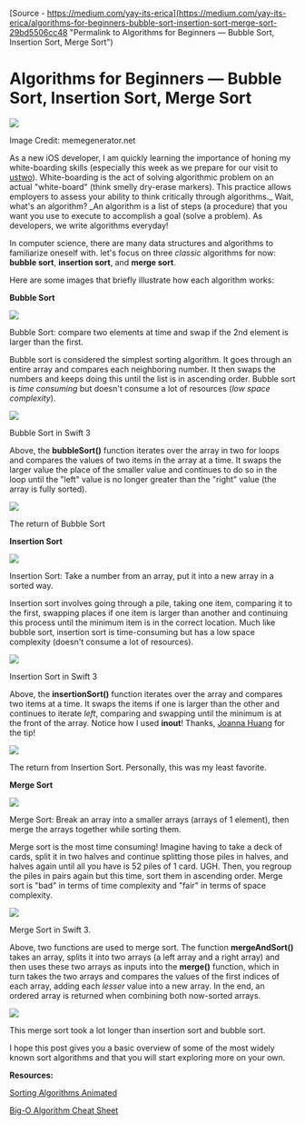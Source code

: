 
[Source - https://medium.com/yay-its-erica](https://medium.com/yay-its-erica/algorithms-for-beginners-bubble-sort-insertion-sort-merge-sort-29bd5506cc48 "Permalink to Algorithms for Beginners — Bubble Sort, Insertion Sort, Merge Sort")

# Algorithms for Beginners — Bubble Sort, Insertion Sort, Merge Sort

![][1]

Image Credit: memegenerator.net

As a new iOS developer, I am quickly learning the importance of honing my white-boarding skills (especially this week as we prepare for our visit to [ustwo][2]). White-boarding is the act of solving algorithmic problem on an actual "white-board" (think smelly dry-erase markers). This practice allows employers to assess your ability to think critically through algorithms._ Wait, what's an algorithm? _An algorithm is a list of steps (a procedure) that you want you use to execute to accomplish a goal (solve a problem). As developers, we write algorithms everyday!

In computer science, there are many data structures and algorithms to familiarize oneself with. let's focus on three _classic_ algorithms for now: **bubble sort**, **insertion sort**, and **merge sort**.

Here are some images that briefly illustrate how each algorithm works:

**Bubble Sort**

![][3]

Bubble Sort: compare two elements at time and swap if the 2nd element is larger than the first.

Bubble sort is considered the simplest sorting algorithm. It goes through an entire array and compares each neighboring number. It then swaps the numbers and keeps doing this until the list is in ascending order. Bubble sort is _time consuming_ but doesn't consume a lot of resources (_low space complexity_).

![][4]

Bubble Sort in Swift 3

Above, the **bubbleSort()** function iterates over the array in two for loops and compares the values of two items in the array at a time. It swaps the larger value the place of the smaller value and continues to do so in the loop until the "left" value is no longer greater than the "right" value (the array is fully sorted).

![][5]

The return of Bubble Sort

**Insertion Sort**

![][6]

Insertion Sort: Take a number from an array, put it into a new array in a sorted way.

Insertion sort involves going through a pile, taking one item, comparing it to the first, swapping places if one item is larger than another and continuing this process until the minimum item is in the correct location. Much like bubble sort, insertion sort is time-consuming but has a low space complexity (doesn't consume a lot of resources).

![][7]

Insertion Sort in Swift 3

Above, the **insertionSort()** function iterates over the array and compares two items at a time. It swaps the items if one is larger than the other and continues to iterate _left_, comparing and swapping until the minimum is at the front of the array. Notice how I used **inout**! Thanks, [Joanna Huang][8] for the tip!

![][9]

The return from Insertion Sort. Personally, this was my least favorite.

**Merge Sort**

![][10]

Merge Sort: Break an array into a smaller arrays (arrays of 1 element), then merge the arrays together while sorting them.

Merge sort is the most time consuming! Imagine having to take a deck of cards, split it in two halves and continue splitting those piles in halves, and halves again until all you have is 52 piles of 1 card. UGH. Then, you regroup the piles in pairs again but this time, sort them in ascending order. Merge sort is "bad" in terms of time complexity and "fair" in terms of space complexity.

![][11]

Merge Sort in Swift 3.

Above, two functions are used to merge sort. The function **mergeAndSort()** takes an array, splits it into two arrays (a left array and a right array) and then uses these two arrays as inputs into the **merge()** function, which in turn takes the two arrays and compares the values of the first indices of each array, adding each _lesser_ value into a new array. In the end, an ordered array is returned when combining both now-sorted arrays.

![][12]

This merge sort took a lot longer than insertion sort and bubble sort.

I hope this post gives you a basic overview of some of the most widely known sort algorithms and that you will start exploring more on your own.

**Resources:**

[Sorting Algorithms Animated][13]

[Big-O Algorithm Cheat Sheet][14]

[1]: https://cdn-images-1.medium.com/max/800/1*bPHK3V9y1EZnr6z5ZiIncQ.jpeg
[2]: https://medium.com/@ustwo
[3]: https://cdn-images-1.medium.com/max/800/1*1MiLjMYgr2r2fDORCJn89w.gif
[4]: https://cdn-images-1.medium.com/max/800/1*gFt3RIhlvQZJFTk1SZ-zGw.png
[5]: https://cdn-images-1.medium.com/max/800/1*Nl-EbQDYpCx32u-Fzko3Xw.png
[6]: https://cdn-images-1.medium.com/max/800/1*krA0OFxEDgi8hVHJffCi4w.gif
[7]: https://cdn-images-1.medium.com/max/800/1*Ba_Fp0wWtOO0_lTYc084kw.png
[8]: https://medium.com/@joannathhuang
[9]: https://cdn-images-1.medium.com/max/800/1*xVDuGPTmh2klblmKysKfOQ.png
[10]: https://cdn-images-1.medium.com/max/800/1*bmfRxyIQZEK0Iu5T6YV1sw.gif
[11]: https://cdn-images-1.medium.com/max/800/1*-Dzz2iGxsIMwrPBWDQt6OQ.png
[12]: https://cdn-images-1.medium.com/max/800/1*iQip9-BWjJlSEUOu9Tjy2Q.png
[13]: https://www.toptal.com/developers/sorting-algorithms/
[14]: http://bigocheatsheet.com/

  